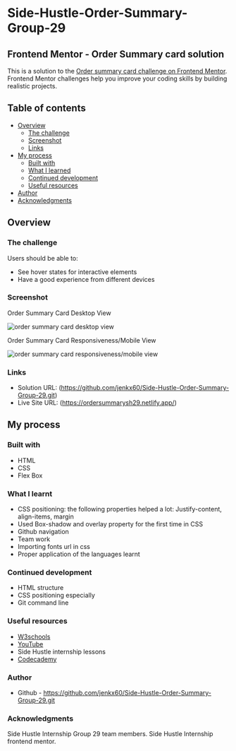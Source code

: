 # Side-Hustle-Order-Summary-Group-29

## Frontend Mentor - Order Summary card solution

This is a solution to the [Order summary card challenge on Frontend Mentor](https://www.frontendmentor.io/challenges/order-summary-component-QlPmajDUj). Frontend Mentor challenges help you improve your coding skills by building realistic projects. 

## Table of contents

- [Overview](#overview)
  - [The challenge](#the-challenge)
  - [Screenshot](#screenshot)
  - [Links](#links)
- [My process](#my-process)
  - [Built with](#built-with)
  - [What I learned](#what-i-learned)
  - [Continued development](#continued-development)
  - [Useful resources](#useful-resources)
- [Author](#author)
- [Acknowledgments](#acknowledgments)


## Overview

### The challenge

Users should be able to:

- See hover states for interactive elements
- Have a good experience from different devices

### Screenshot


Order Summary Card Desktop View

![order summary card desktop view](https://user-images.githubusercontent.com/81003701/140770491-44704866-bf12-45ae-9e27-ef6002f0c541.png)



Order Summary Card Responsiveness/Mobile View

![order summary card responsiveness/mobile view](https://user-images.githubusercontent.com/81003701/140768208-9ce33e25-07e0-4567-af50-ad56ec40d366.png)


### Links

- Solution URL: (https://github.com/jenkx60/Side-Hustle-Order-Summary-Group-29.git)
- Live Site URL: (https://ordersummarysh29.netlify.app/)

## My process

### Built with

- HTML
- CSS
- Flex Box

### What I learnt

- CSS positioning: the following properties helped a lot:
  Justify-content, align-items, margin
- Used Box-shadow and overlay property for the first time in CSS
- Github navigation
- Team work
- Importing fonts url in css
- Proper application of the languages learnt

### Continued development

- HTML structure 
- CSS positioning especially
- Git command line

### Useful resources

- [W3schools](https://www.w3schools.com)
- [YouTube](https://youtube.com)
- Side Hustle internship lessons
- [Codecademy](https://www.codecademy.com)

### Author

- Github - https://github.com/jenkx60/Side-Hustle-Order-Summary-Group-29.git

### Acknowledgments

Side Hustle Internship Group 29 team members.
Side Hustle Internship frontend mentor.
